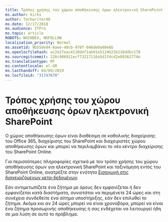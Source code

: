 ```yaml
---
title: Τρόπος χρήσης του χώρου αποθήκευσης όρων ηλεκτρονική SharePoint
ms.author: kirks
author: Techwriter40
ms.date: 12/17/2018
ms.audience: ITPro
ms.topic: article
ROBOTS: NOINDEX, NOFOLLOW
localization_priority: Normal
ms.assetid: 9b55de94-8aee-40cb-970f-046de0a80e6b
ms.openlocfilehash: ac2e27eac4110def1ab91e5124b21b216ddbc178
ms.sourcegitcommit: 228c986911ecf73217116a5d1fdcd2e89362774e
ms.translationtype: MT
ms.contentlocale: el-GR
ms.lasthandoff: 04/09/2019
ms.locfileid: "31747670"
---
```

# <a name="how-to-use-the-sharepoint-online-term-store"></a>Τρόπος χρήσης του χώρου αποθήκευσης όρων ηλεκτρονική SharePoint

Ο χώρος αποθήκευσης όρων είναι διαθέσιμη σε καθολικής διαχείρισης του Office 365, διαχείρισης του SharePoint και διαχειριστές χώρου αποθήκευσης όρων και μπορεί να περιλαμβάνει το νέο κέντρο διαχείρισης του SharePoint Online. 
  
Για περισσότερες πληροφορίες σχετικά με τον τρόπο χρήσης του χώρου αποθήκευσης όρων για ηλεκτρονική SharePoint και ταξινόμηση εντός του SharePoint Online, ανατρέξτε στην ενότητα [Εισαγωγή στις διαχειριζόμενων μετα-δεδομένων](https://go.microsoft.com/fwlink/?linkid=2044674&amp;clcid=0x409).
  
Εάν αντιμετωπίζετε ένα ζήτημα με όρους δεν εμφανίζεται ή δεν εμφανίζεται κατά διαστήματα, συνιστάται να περιμένετε 24 ώρες και στη συνέχεια συνδεθείτε ένα αίτημα υποστήριξης, εάν δεν επιλυθεί το ζήτημα. Ακόμα και αν 24 ώρες μπορεί να είναι χρονοβόρα, μπορεί να είναι ένα ζήτημα προσωρινής αποθήκευσης ή σας ενδέχεται να λειτουργεί ήδη σε μια λύση σε αυτό το πρόβλημα.
  


